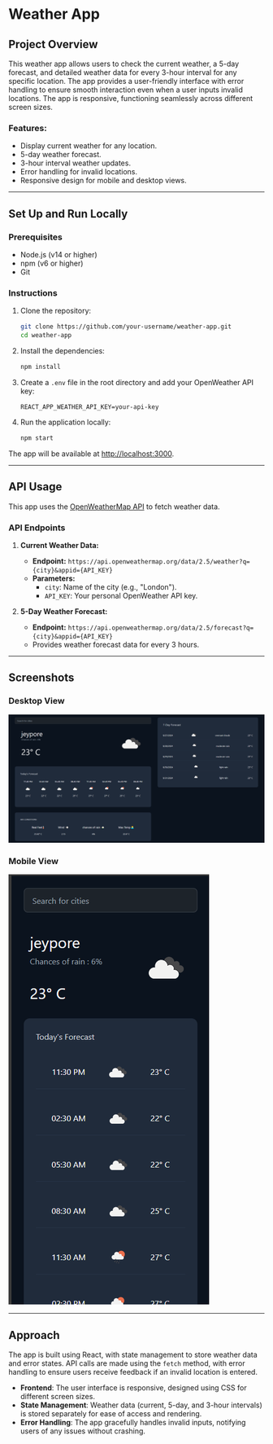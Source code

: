 # Weather App

## Project Overview

This weather app allows users to check the current weather, a 5-day forecast, and detailed weather data for every 3-hour interval for any specific location. The app provides a user-friendly interface with error handling to ensure smooth interaction even when a user inputs invalid locations. The app is responsive, functioning seamlessly across different screen sizes.

### Features:
- Display current weather for any location.
- 5-day weather forecast.
- 3-hour interval weather updates.
- Error handling for invalid locations.
- Responsive design for mobile and desktop views.

---

## Set Up and Run Locally

### Prerequisites
- Node.js (v14 or higher)
- npm (v6 or higher)
- Git

### Instructions

1. Clone the repository:

    ```bash
    git clone https://github.com/your-username/weather-app.git
    cd weather-app
    ```

2. Install the dependencies:

    ```bash
    npm install
    ```

3. Create a `.env` file in the root directory and add your OpenWeather API key:

    ```plaintext
    REACT_APP_WEATHER_API_KEY=your-api-key
    ```

4. Run the application locally:

    ```bash
    npm start
    ```

The app will be available at [http://localhost:3000](http://localhost:3000).

---

## API Usage

This app uses the [OpenWeatherMap API](https://openweathermap.org/api) to fetch weather data.

### API Endpoints
1. **Current Weather Data:**
   - **Endpoint:** `https://api.openweathermap.org/data/2.5/weather?q={city}&appid={API_KEY}`
   - **Parameters:**
     - `city`: Name of the city (e.g., "London").
     - `API_KEY`: Your personal OpenWeather API key.

2. **5-Day Weather Forecast:**
   - **Endpoint:** `https://api.openweathermap.org/data/2.5/forecast?q={city}&appid={API_KEY}`
   - Provides weather forecast data for every 3 hours.

---

## Screenshots

### Desktop View
![Desktop View](./src/assets/imageDK.png)

### Mobile View
![Mobile View](./src/assets/image.png)

---

## Approach

The app is built using React, with state management to store weather data and error states. API calls are made using the `fetch` method, with error handling to ensure users receive feedback if an invalid location is entered.

- **Frontend**: The user interface is responsive, designed using CSS for different screen sizes.
- **State Management**: Weather data (current, 5-day, and 3-hour intervals) is stored separately for ease of access and rendering.
- **Error Handling**: The app gracefully handles invalid inputs, notifying users of any issues without crashing.
